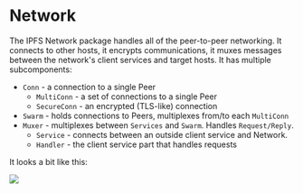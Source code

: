 # Network

The IPFS Network package handles all of the peer-to-peer networking. It connects to other hosts, it encrypts
communications, it muxes messages between the network's client services and target hosts. It has multiple subcomponents:

- `Conn` - a connection to a single Peer
    - `MultiConn` - a set of connections to a single Peer
    - `SecureConn` - an encrypted (TLS-like) connection
- `Swarm` - holds connections to Peers, multiplexes from/to each `MultiConn`
- `Muxer` - multiplexes between `Services` and `Swarm`. Handles `Request/Reply`.
    - `Service` - connects between an outside client service and Network.
    - `Handler` - the client service part that handles requests

It looks a bit like this:

![](https://docs.google.com/drawings/d/1FvU7GImRsb9GvAWDDo1le85jIrnFJNVB_OTPXC15WwM/pub?h=480)

